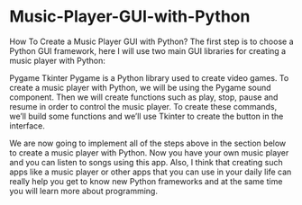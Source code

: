 # Music-Player-GUI-with-Python
How To Create a Music Player GUI with Python?
The first step is to choose a Python GUI framework, here I will use two main GUI libraries for creating a music player with Python:

Pygame
Tkinter
Pygame is a Python library used to create video games. To create a music player with Python, we will be using the Pygame sound component.
Then we will create functions such as play, stop, pause and resume in order to control the music player. To create these commands, we’ll build some functions and we’ll use Tkinter to create the button in the interface.

We are now going to implement all of the steps above in the section below to create a music player with Python.
Now you have your own music player and you can listen to songs using this app. Also, I think that creating such apps like a music player or other apps that you can use in your daily life can really help you get to know new Python frameworks and at the same time you will learn more about programming.
